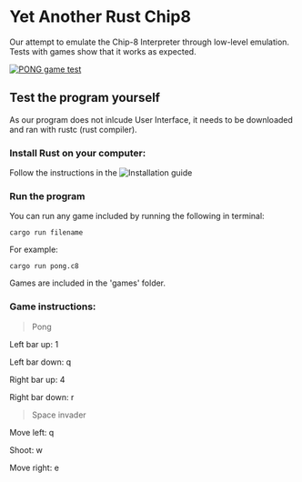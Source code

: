 # Yet Another Rust Chip8

Our attempt to emulate the Chip-8 Interpreter through low-level emulation. Tests with games show that it works as expected.

<a href="https://i.imgur.com/4l3gxNh.png"><img src="https://i.imgur.com/4l3gxNh.png" title="PONG Chip-8 Game" alt="PONG game test"></a>


## Test the program yourself

As our program does not inlcude User Interface, it needs to be downloaded and ran with rustc (rust compiler).

### Install Rust on your computer:

Follow the instructions in the ![Installation guide](https://www.rust-lang.org/tools/install)

### Run the program

You can run any game included by running the following in terminal:
`````
cargo run filename
`````

For example:
`````
cargo run pong.c8
`````
Games are included in the 'games' folder.

### Game instructions:
> Pong 

Left bar up: 1

Left bar down: q  

Right bar up: 4

Right bar down: r


> Space invader

Move left: q

Shoot: w

Move right: e
